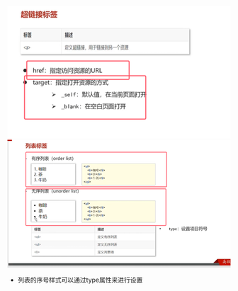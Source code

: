 ![](assets/04超链接标签和列表标签/file-20250702170819924.png)![](assets/04超链接标签和列表标签/file-20250702171232862.png)
* 列表的序号样式可以通过type属性来进行设置